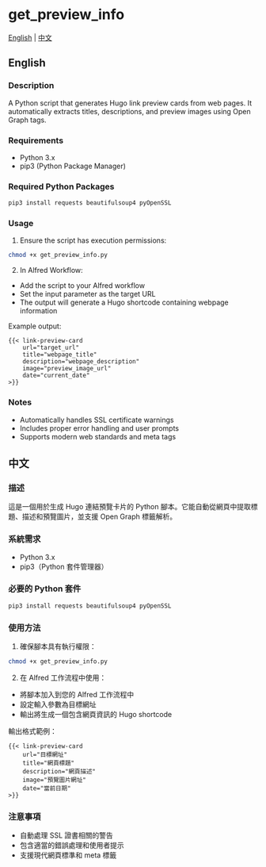 # get_preview_info

[English](#english) | [中文](#中文)

## English

### Description
A Python script that generates Hugo link preview cards from web pages. It automatically extracts titles, descriptions, and preview images using Open Graph tags.

### Requirements
- Python 3.x
- pip3 (Python Package Manager)

### Required Python Packages
```bash
pip3 install requests beautifulsoup4 pyOpenSSL
```

### Usage

1. Ensure the script has execution permissions:
```bash
chmod +x get_preview_info.py
```

2. In Alfred Workflow:
- Add the script to your Alfred workflow
- Set the input parameter as the target URL
- The output will generate a Hugo shortcode containing webpage information

Example output:
```
{{< link-preview-card 
    url="target_url"
    title="webpage_title"
    description="webpage_description"
    image="preview_image_url"
    date="current_date"
>}}
```

### Notes
- Automatically handles SSL certificate warnings
- Includes proper error handling and user prompts
- Supports modern web standards and meta tags

## 中文

### 描述
這是一個用於生成 Hugo 連結預覽卡片的 Python 腳本。它能自動從網頁中提取標題、描述和預覽圖片，並支援 Open Graph 標籤解析。

### 系統需求
- Python 3.x
- pip3（Python 套件管理器）

### 必要的 Python 套件
```bash
pip3 install requests beautifulsoup4 pyOpenSSL
```

### 使用方法

1. 確保腳本具有執行權限：
```bash
chmod +x get_preview_info.py
```

2. 在 Alfred 工作流程中使用：
- 將腳本加入到您的 Alfred 工作流程中
- 設定輸入參數為目標網址
- 輸出將生成一個包含網頁資訊的 Hugo shortcode

輸出格式範例：
```
{{< link-preview-card 
    url="目標網址"
    title="網頁標題"
    description="網頁描述"
    image="預覽圖片網址"
    date="當前日期"
>}}
```

### 注意事項
- 自動處理 SSL 證書相關的警告
- 包含適當的錯誤處理和使用者提示
- 支援現代網頁標準和 meta 標籤 